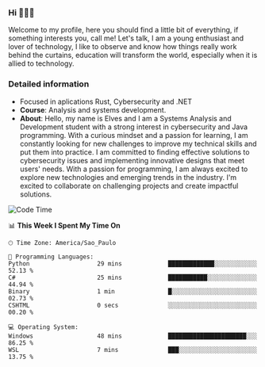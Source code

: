 


### Hi 🙋🏽‍♂️

Welcome to my profile, here you should find a little bit of everything, if something interests you, call me! Let's talk,
I am a young enthusiast and lover of technology, I like to observe and know how things really work behind the curtains, 
education will transform the world, especially when it is allied to technology.

### Detailed information
* Focused in aplications Rust, Cybersecurity and .NET
* **Course**: Analysis and systems development.
* **About**: Hello, my name is Elves and I am a Systems Analysis and Development student with a strong interest in cybersecurity and Java programming. With a curious mindset and a passion for learning, I am constantly looking for new challenges to improve my technical skills and put them into practice. I am committed to finding effective solutions to cybersecurity issues and implementing innovative designs that meet users' needs. With a passion for programming, I am always excited to explore new technologies and emerging trends in the industry. I'm excited to collaborate on challenging projects and create impactful solutions.

<!--START_SECTION:waka-->
![Code Time](http://img.shields.io/badge/Code%20Time-226%20hrs%2035%20mins-blue)

📊 **This Week I Spent My Time On** 

```text
🕑︎ Time Zone: America/Sao_Paulo

💬 Programming Languages: 
Python                   29 mins             █████████████░░░░░░░░░░░░   52.13 % 
C#                       25 mins             ███████████░░░░░░░░░░░░░░   44.94 % 
Binary                   1 min               █░░░░░░░░░░░░░░░░░░░░░░░░   02.73 % 
CSHTML                   0 secs              ░░░░░░░░░░░░░░░░░░░░░░░░░   00.20 % 

💻 Operating System: 
Windows                  48 mins             ██████████████████████░░░   86.25 % 
WSL                      7 mins              ███░░░░░░░░░░░░░░░░░░░░░░   13.75 % 
```


<!--END_SECTION:waka-->


